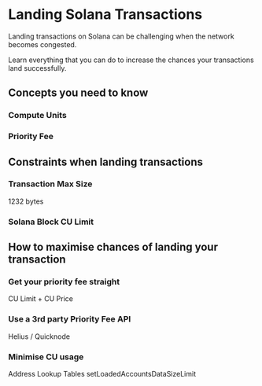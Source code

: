 # Landing Solana Transactions

Landing transactions on Solana can be challenging when the network becomes congested. 

Learn everything that you can do to increase the chances your transactions land successfully.

## Concepts you need to know

### Compute Units

### Priority Fee

## Constraints when landing transactions

### Transaction Max Size

1232 bytes

### Solana Block CU Limit

## How to maximise chances of landing your transaction

### Get your priority fee straight

CU Limit + CU Price

### Use a 3rd party Priority Fee API

Helius / Quicknode

### Minimise CU usage

Address Lookup Tables
setLoadedAccountsDataSizeLimit

